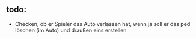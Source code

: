 ## todo:
 - Checken, ob er Spieler das Auto verlassen hat, wenn ja soll er das ped löschen (im Auto) und draußen eins erstellen